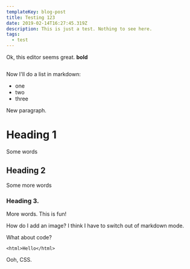 ```yaml
---
templateKey: blog-post
title: Testing 123
date: 2019-02-14T16:27:45.319Z
description: This is just a test. Nothing to see here.
tags:
  - test
---
```

Ok, this editor seems great. **bold** 

![]()

Now I'll do a list in markdown:

* one
* two
* three

New paragraph.

# Heading 1

Some words

## Heading 2

Some more words

### Heading 3.

More words. This is fun!

How do I add an image? I think I have to switch out of markdown mode.

What about code?

```
<html>Hello</html>
```

Ooh, CSS.
